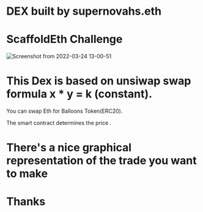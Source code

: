 # DEX built by supernovahs.eth

# ScaffoldEth Challenge 

![Screenshot from 2022-03-24 13-00-51](https://user-images.githubusercontent.com/91280922/159864959-e77a82a5-9dd6-459f-91da-790b12277e82.png)


# This Dex is based on  unsiwap swap formula x * y = k (constant).

You can swap Eth for Balloons Token(ERC20).

The smart contract determines the price . 

# There's a nice graphical representation of the trade you want to make 

# Thanks 
